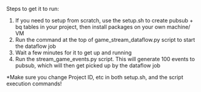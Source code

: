 Steps to get it to run:

1) If you need to setup from scratch, use the setup.sh to create pubsub + bq tables in your project, then install packages on your own machine/ VM
2) Run the command at the top of game_stream_dataflow.py script to start the dataflow job 
3) Wait a few minutes for it to get up and running
4) Run the stream_game_events.py script. This will generate 100 events to pubsub, which will then get picked up by the dataflow job

*Make sure you change Project ID, etc in both setup.sh, and the script execution commands!

